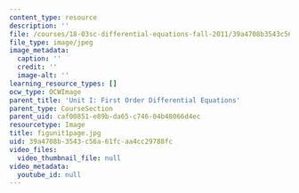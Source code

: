 ```yaml
---
content_type: resource
description: ''
file: /courses/18-03sc-differential-equations-fall-2011/39a4708b3543c56a61fcaa4cc29788fc_figunit1page.jpg
file_type: image/jpeg
image_metadata:
  caption: ''
  credit: ''
  image-alt: ''
learning_resource_types: []
ocw_type: OCWImage
parent_title: 'Unit I: First Order Differential Equations'
parent_type: CourseSection
parent_uid: caf00851-e89b-da65-c746-04b48066d4ec
resourcetype: Image
title: figunit1page.jpg
uid: 39a4708b-3543-c56a-61fc-aa4cc29788fc
video_files:
  video_thumbnail_file: null
video_metadata:
  youtube_id: null
---
```

